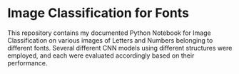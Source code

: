 # Image Classification for Fonts
This repository contains my documented Python Notebook for Image Classification on various images of Letters and Numbers belonging to different fonts. Several different CNN models using different structures were employed, and each were evaluated accordingly based on their performance.
